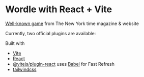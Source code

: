 # Wordle with React + Vite

[Well-known game](https://www.nytimes.com/games/wordle/index.html) from The New York time magazine & website

Currently, two official plugins are available:

Built with

- [Vite](https://vite.dev)
- [React](https://react.dev)
- [@vitejs/plugin-react](https://github.com/vitejs/vite-plugin-react/blob/main/packages/plugin-react) uses [Babel](https://babeljs.io/) for Fast Refresh
- [tailwindcss](https://tailwindcss.com/)
